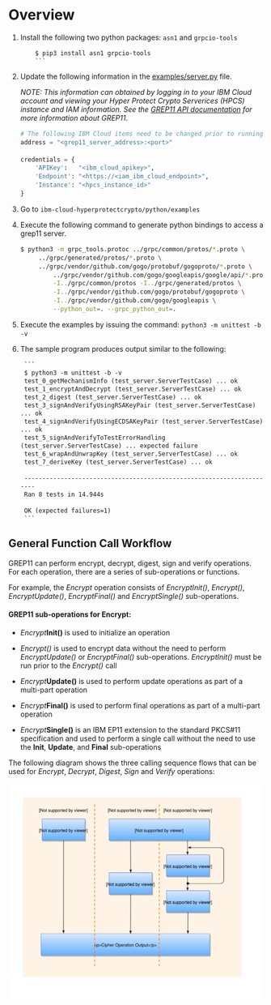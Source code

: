 # Overview

1. Install the following two python packages: `asn1` and `grpcio-tools`

   	```
        $ pip3 install asn1 grpcio-tools
        ```

2. Update the following information in the [examples/server.py](examples/server.py#L14) file.  

	*NOTE: This information can obtained by logging in to your IBM Cloud account and viewing your Hyper Protect Crypto Serverices (HPCS) instance and IAM information. See the [GREP11 API documentation](https://cloud.ibm.com/docs/services/hs-crypto?topic=hs-crypto-grep11-api-ref) for more information about GREP11*.

	```Python
	# The following IBM Cloud items need to be changed prior to running the sample program
	address = "<grep11_server_address>:<port>"

	credentials = {
	    'APIKey':   "<ibm_cloud_apikey>",
	    'Endpoint': "<https://<iam_ibm_cloud_endpoint>",
	    'Instance': "<hpcs_instance_id>"
	}
	```
3. Go to `ibm-cloud-hyperprotectcrypto/python/examples`

4. Execute the following command to generate python bindings to access a grep11 server.

   	```Bash
	$ python3 -m grpc_tools.protoc ../grpc/common/protos/*.proto \
	     ../grpc/generated/protos/*.proto \
	     ../grpc/vendor/github.com/gogo/protobuf/gogoproto/*.proto \
             ../grpc/vendor/github.com/gogo/googleapis/google/api/*.proto \
             -I../grpc/common/protos -I../grpc/generated/protos \
             -I../grpc/vendor/github.com/gogo/protobuf/gogoproto \
             -I../grpc/vendor/github.com/gogo/googleapis \
             --python_out=. --grpc_python_out=.
	```

5. Execute the examples by issuing the command: `python3 -m unittest -b -v`
6. The sample program produces output similar to the following:

        ```
        $ python3 -m unittest -b -v
        test_0_getMechanismInfo (test_server.ServerTestCase) ... ok
        test_1_encryptAndDecrypt (test_server.ServerTestCase) ... ok
        test_2_digest (test_server.ServerTestCase) ... ok
        test_3_signAndVerifyUsingRSAKeyPair (test_server.ServerTestCase) ... ok
        test_4_signAndVerifyUsingECDSAKeyPair (test_server.ServerTestCase) ... ok
        test_5_signAndVerifyToTestErrorHandling (test_server.ServerTestCase) ... expected failure
        test_6_wrapAndUnwrapKey (test_server.ServerTestCase) ... ok
        test_7_deriveKey (test_server.ServerTestCase) ... ok

        ----------------------------------------------------------------------
        Ran 8 tests in 14.944s

        OK (expected failures=1)
        ```

## General Function Call Workflow

GREP11 can perform encrypt, decrypt, digest, sign and verify operations. For each operation, there are a series of sub-operations or functions.  

For example, the *Encrypt* operation consists of *EncryptInit()*, *Encrypt()*, *EncryptUpdate()*, *EncryptFinal()* and *EncryptSingle()* sub-operations.

#### GREP11 sub-operations for Encrypt:

- *Encrypt***Init()** is used to initialize an operation

- *Encrypt()* is used to encrypt data without the need to perform *EncryptUpdate()* or *EncryptFinal()* sub-operations. *EncryptInit()* must be run prior to the *Encrypt()* call

- *Encrypt***Update()** is used to perform update operations as part of a multi-part operation

- *Encrypt***Final()** is used to perform final operations as part of a multi-part operation

- *Encrypt***Single()** is an IBM EP11 extension to the standard PKCS#11 specification and used to perform a single call without the need to use the **Init**, **Update**, and **Final** sub-operations

The following diagram shows the three calling sequence flows that can be used for *Encrypt*, *Decrypt*, *Digest*, *Sign* and *Verify* operations:

![function work flow](../golang/func_workflow.svg)